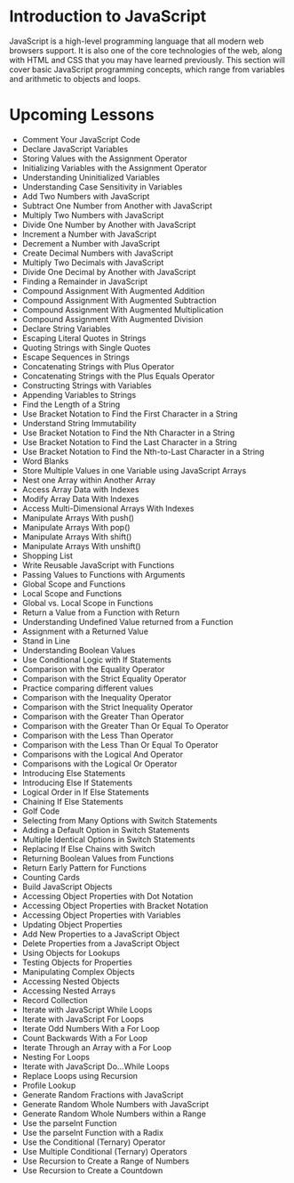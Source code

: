 # Introduction to JavaScript

JavaScript is a high-level programming language that all modern web browsers support. It is also one of the core technologies of the web, along with HTML and CSS that you may have learned previously. This section will cover basic JavaScript programming concepts, which range from variables and arithmetic to objects and loops.

# Upcoming Lessons

 - Comment Your JavaScript Code
 - Declare JavaScript Variables
 - Storing Values with the Assignment Operator
 - Initializing Variables with the Assignment Operator
 - Understanding Uninitialized Variables
 - Understanding Case Sensitivity in Variables
 - Add Two Numbers with JavaScript
 - Subtract One Number from Another with JavaScript
 - Multiply Two Numbers with JavaScript
 - Divide One Number by Another with JavaScript
 - Increment a Number with JavaScript
 - Decrement a Number with JavaScript
 - Create Decimal Numbers with JavaScript
 - Multiply Two Decimals with JavaScript
 - Divide One Decimal by Another with JavaScript
 - Finding a Remainder in JavaScript
 - Compound Assignment With Augmented Addition
 - Compound Assignment With Augmented Subtraction
 - Compound Assignment With Augmented Multiplication
 - Compound Assignment With Augmented Division
 - Declare String Variables
 - Escaping Literal Quotes in Strings
 - Quoting Strings with Single Quotes
 - Escape Sequences in Strings
 - Concatenating Strings with Plus Operator
 - Concatenating Strings with the Plus Equals Operator
 - Constructing Strings with Variables
 - Appending Variables to Strings
 - Find the Length of a String
 - Use Bracket Notation to Find the First Character in a String
 - Understand String Immutability
 - Use Bracket Notation to Find the Nth Character in a String
 - Use Bracket Notation to Find the Last Character in a String
 - Use Bracket Notation to Find the Nth-to-Last Character in a String
 - Word Blanks
 - Store Multiple Values in one Variable using JavaScript Arrays
 - Nest one Array within Another Array
 - Access Array Data with Indexes
 - Modify Array Data With Indexes
 - Access Multi-Dimensional Arrays With Indexes
 - Manipulate Arrays With push()
 - Manipulate Arrays With pop()
 - Manipulate Arrays With shift()
 - Manipulate Arrays With unshift()
 - Shopping List
 - Write Reusable JavaScript with Functions
 - Passing Values to Functions with Arguments
 - Global Scope and Functions
 - Local Scope and Functions
 - Global vs. Local Scope in Functions
 - Return a Value from a Function with Return
 - Understanding Undefined Value returned from a Function
 - Assignment with a Returned Value
 - Stand in Line
 - Understanding Boolean Values
 - Use Conditional Logic with If Statements
 - Comparison with the Equality Operator
 - Comparison with the Strict Equality Operator
 - Practice comparing different values
 - Comparison with the Inequality Operator
 - Comparison with the Strict Inequality Operator
 - Comparison with the Greater Than Operator
 - Comparison with the Greater Than Or Equal To Operator
 - Comparison with the Less Than Operator
 - Comparison with the Less Than Or Equal To Operator
 - Comparisons with the Logical And Operator
 - Comparisons with the Logical Or Operator
 - Introducing Else Statements
 - Introducing Else If Statements
 - Logical Order in If Else Statements
 - Chaining If Else Statements
 - Golf Code
 - Selecting from Many Options with Switch Statements
 - Adding a Default Option in Switch Statements
 - Multiple Identical Options in Switch Statements
 - Replacing If Else Chains with Switch
 - Returning Boolean Values from Functions
 - Return Early Pattern for Functions
 - Counting Cards
 - Build JavaScript Objects
 - Accessing Object Properties with Dot Notation
 - Accessing Object Properties with Bracket Notation
 - Accessing Object Properties with Variables
 - Updating Object Properties
 - Add New Properties to a JavaScript Object
 - Delete Properties from a JavaScript Object
 - Using Objects for Lookups
 - Testing Objects for Properties
 - Manipulating Complex Objects
 - Accessing Nested Objects
 - Accessing Nested Arrays
 - Record Collection
 - Iterate with JavaScript While Loops
 - Iterate with JavaScript For Loops
 - Iterate Odd Numbers With a For Loop
 - Count Backwards With a For Loop
 - Iterate Through an Array with a For Loop
 - Nesting For Loops
 - Iterate with JavaScript Do...While Loops
 - Replace Loops using Recursion
 - Profile Lookup
 - Generate Random Fractions with JavaScript
 - Generate Random Whole Numbers with JavaScript
 - Generate Random Whole Numbers within a Range
 - Use the parseInt Function
 - Use the parseInt Function with a Radix
 - Use the Conditional (Ternary) Operator
 - Use Multiple Conditional (Ternary) Operators
 - Use Recursion to Create a Range of Numbers
 - Use Recursion to Create a Countdown